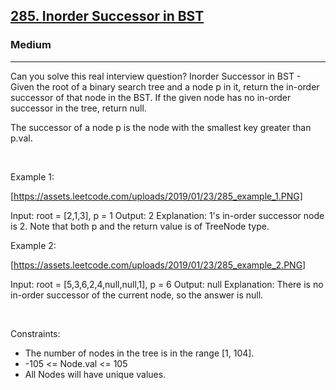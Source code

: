 <h2><a href="https://leetcode.com/problems/inorder-successor-in-bst/">285. Inorder Successor in BST</a></h2><h3>Medium</h3><hr>Can you solve this real interview question? Inorder Successor in BST - Given the root of a binary search tree and a node p in it, return the in-order successor of that node in the BST. If the given node has no in-order successor in the tree, return null.

The successor of a node p is the node with the smallest key greater than p.val.

 

Example 1:

[https://assets.leetcode.com/uploads/2019/01/23/285_example_1.PNG]


Input: root = [2,1,3], p = 1
Output: 2
Explanation: 1's in-order successor node is 2. Note that both p and the return value is of TreeNode type.


Example 2:

[https://assets.leetcode.com/uploads/2019/01/23/285_example_2.PNG]


Input: root = [5,3,6,2,4,null,null,1], p = 6
Output: null
Explanation: There is no in-order successor of the current node, so the answer is null.


 

Constraints:

 * The number of nodes in the tree is in the range [1, 104].
 * -105 <= Node.val <= 105
 * All Nodes will have unique values.